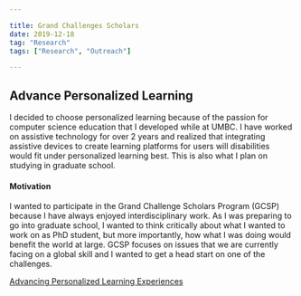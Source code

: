 ```yaml
---

title: Grand Challenges Scholars
date: 2019-12-18
tag: "Research"
tags: ["Research", "Outreach"]

---
```

## Advance Personalized Learning ##
I decided to choose personalized learning because of the passion for computer science education that I developed while at UMBC. I have worked on assistive technology for over 2 years and realized that integrating assistive devices to create learning platforms for users will disabilities would fit under personalized learning best. This is also what I plan on studying in graduate school.

#### Motivation

I wanted to participate in the Grand Challenge Scholars Program (GCSP) because I have always enjoyed interdisciplinary work. As I was preparing to go into graduate school, I wanted to think critically about what I wanted to work on as PhD student, but more importantly, how what I was doing would benefit the world at large. GCSP focuses on issues that we are currently facing on a global skill and I wanted to get a head start on one of the challenges.

[Advancing Personalized Learning Experiences](https://www.fayoojo.com/blog/advancing-personalized-learning-experiences/)
